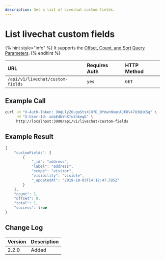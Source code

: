 ```yaml
---
description: Get a list of Livechat custom fields.
---
```


# List livechat custom fields

{% hint style="info" %}
It supports the [Offset, Count, and Sort Query Parameters](../../../team-collaboration/offset-and-count-and-sort-info.md).
{% endhint %}

| URL | Requires Auth | HTTP Method |
| :--- | :--- | :--- |
| `/api/v1/livechat/custom-fields` | `yes` | `GET` |

## Example Call

```bash
curl -H "X-Auth-Token: 9HqLlyZOugoStsXCUfD_0YdwnNnunAJF8V47U3QHXSq" \
     -H "X-User-Id: aobEdbYhXfu5hkeqG" \
     http://localhost:3000/api/v1/livechat/custom-fields
```

## Example Result

```javascript
{
    "customFields": [
        {
            "_id": "address",
            "label": "address",
            "scope": "visitor",
            "visibility": "visible",
            "_updatedAt": "2019-10-03T14:12:47.595Z"
        }
    ],
    "count": 1,
    "offset": 0,
    "total": 1,
    "success": true
}
```

## Change Log

| Version | Description |
| :--- | :--- |
| 2.2.0 | Added |

## 

